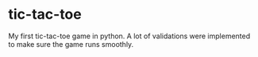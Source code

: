 # tic-tac-toe

My first tic-tac-toe game in python. A lot of validations were implemented to make sure the game runs smoothly.
